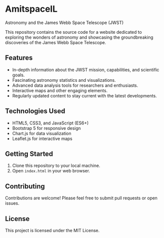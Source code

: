 # AmitspaceIL

Astronomy and the James Webb Space Telescope (JWST)

This repository contains the source code for a website dedicated to exploring the wonders of astronomy and showcasing the groundbreaking discoveries of the James Webb Space Telescope.

## Features

* In-depth information about the JWST mission, capabilities, and scientific goals.
* Fascinating astronomy statistics and visualizations.
* Advanced data analysis tools for researchers and enthusiasts.
* Interactive maps and other engaging elements.
* Regularly updated content to stay current with the latest developments.

## Technologies Used

* HTML5, CSS3, and JavaScript (ES6+)
* Bootstrap 5 for responsive design
* Chart.js for data visualization
* Leaflet.js for interactive maps

## Getting Started

1. Clone this repository to your local machine.
2. Open `index.html` in your web browser.

## Contributing

Contributions are welcome! Please feel free to submit pull requests or open issues.

## License

This project is licensed under the MIT License.
